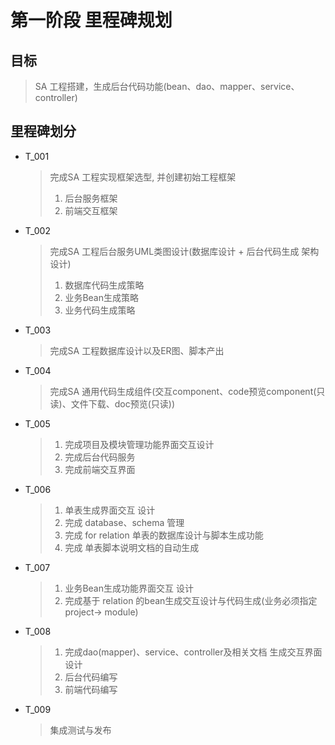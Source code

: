 # 第一阶段 里程碑规划

## 目标

> SA 工程搭建，生成后台代码功能(bean、dao、mapper、service、controller)

## 里程碑划分

- T_001 

  > 完成SA 工程实现框架选型, 并创建初始工程框架
  >
  > 1. 后台服务框架
  > 2. 前端交互框架

- T_002

  > 完成SA 工程后台服务UML类图设计(数据库设计 + 后台代码生成 架构设计)
  >
  > 1. 数据库代码生成策略
  > 2. 业务Bean生成策略
  > 3. 业务代码生成策略

- T_003

  > 完成SA 工程数据库设计以及ER图、脚本产出

- T_004

  > 完成SA 通用代码生成组件(交互component、code预览component(只读)、文件下载、doc预览(只读))

- T_005

  > 1. 完成项目及模块管理功能界面交互设计
  > 2. 完成后台代码服务
  > 3. 完成前端交互界面

- T_006

  > 1. 单表生成界面交互 设计
  > 2. 完成 database、schema 管理
  > 3. 完成 for relation 单表的数据库设计与脚本生成功能
  > 4. 完成 单表脚本说明文档的自动生成

- T_007

  > 1. 业务Bean生成功能界面交互 设计
  > 2. 完成基于 relation 的bean生成交互设计与代码生成(业务必须指定 project-> module)

- T_008

  > 1. 完成dao(mapper)、service、controller及相关文档 生成交互界面设计
  > 2. 后台代码编写
  > 3. 前端代码编写

- T_009

  > 集成测试与发布

